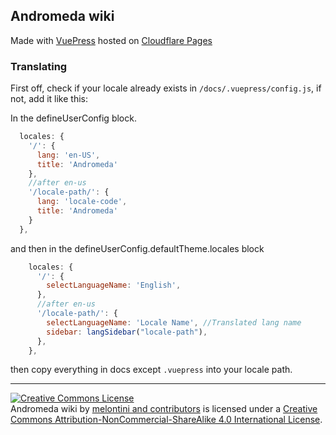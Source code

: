 ## Andromeda wiki

Made with [VuePress](https://v2.vuepress.vuejs.org/) hosted on [Cloudflare Pages](https://pages.cloudflare.com/)

### Translating

First off, check if your locale already exists in `/docs/.vuepress/config.js`, if not, add it like this:

In the defineUserConfig block.

```js
  locales: {
    '/': {
      lang: 'en-US',
      title: 'Andromeda'
    },
    //after en-us
    '/locale-path/': {
      lang: 'locale-code',
      title: 'Andromeda'
    }
  },
```

and then in the defineUserConfig.defaultTheme.locales block

```js
    locales: {
      '/': {
        selectLanguageName: 'English',
      },
      //after en-us
      '/locale-path/': {
        selectLanguageName: 'Locale Name', //Translated lang name
        sidebar: langSidebar("locale-path"),
      },
    },
```

then copy everything in docs except `.vuepress` into your locale path.

***

<a rel="license" href="http://creativecommons.org/licenses/by-nc-sa/4.0/"><img alt="Creative Commons License" style="border-width:0" src="https://i.creativecommons.org/l/by-nc-sa/4.0/88x31.png" /></a><br /><span xmlns:dct="http://purl.org/dc/terms/" href="http://purl.org/dc/dcmitype/Text" property="dct:title" rel="dct:type">Andromeda wiki</span> by <a xmlns:cc="http://creativecommons.org/ns#" href="https://github.com/melontini/andromeda-wiki" property="cc:attributionName" rel="cc:attributionURL">melontini and contributors</a> is licensed under a <a rel="license" href="http://creativecommons.org/licenses/by-nc-sa/4.0/">Creative Commons Attribution-NonCommercial-ShareAlike 4.0 International License</a>.

